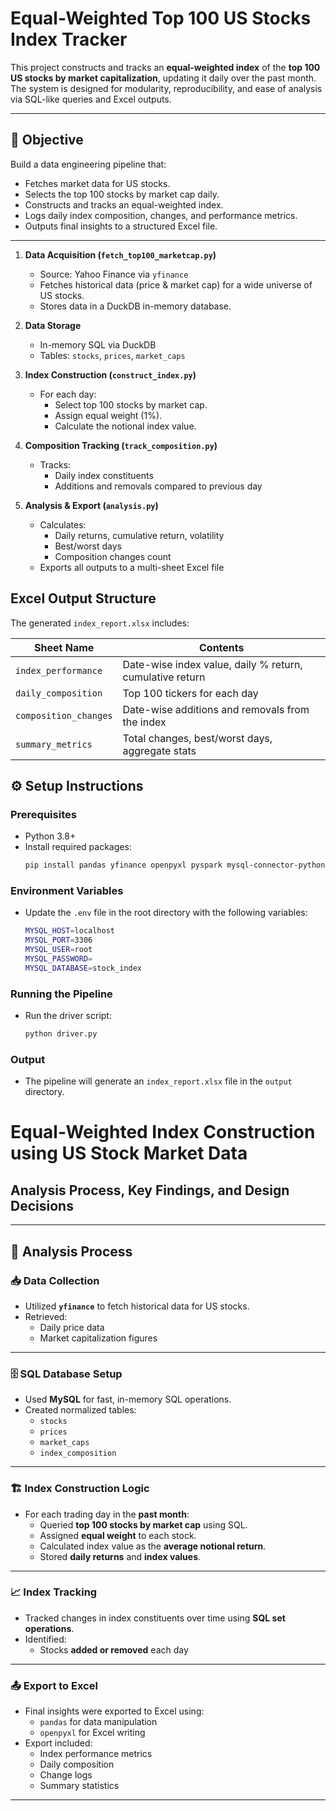 # Equal-Weighted Top 100 US Stocks Index Tracker

This project constructs and tracks an **equal-weighted index** of the **top 100 US stocks by market capitalization**, updating it daily over the past month. The system is designed for modularity, reproducibility, and ease of analysis via SQL-like queries and Excel outputs.

---

## 📌 Objective

Build a data engineering pipeline that:
- Fetches market data for US stocks.
- Selects the top 100 stocks by market cap daily.
- Constructs and tracks an equal-weighted index.
- Logs daily index composition, changes, and performance metrics.
- Outputs final insights to a structured Excel file.

---


1. **Data Acquisition (`fetch_top100_marketcap.py`)**
   - Source: Yahoo Finance via `yfinance`
   - Fetches historical data (price & market cap) for a wide universe of US stocks.
   - Stores data in a DuckDB in-memory database.

2. **Data Storage**
   - In-memory SQL via DuckDB
   - Tables: `stocks`, `prices`, `market_caps`

3. **Index Construction (`construct_index.py`)**
   - For each day:
     - Select top 100 stocks by market cap.
     - Assign equal weight (1%).
     - Calculate the notional index value.

4. **Composition Tracking (`track_composition.py`)**
   - Tracks:
     - Daily index constituents
     - Additions and removals compared to previous day

5. **Analysis & Export (`analysis.py`)**
   - Calculates:
     - Daily returns, cumulative return, volatility
     - Best/worst days
     - Composition changes count
   - Exports all outputs to a multi-sheet Excel file

##  Excel Output Structure

The generated `index_report.xlsx` includes:

| Sheet Name           | Contents                                                                 |
|----------------------|--------------------------------------------------------------------------|
| `index_performance`  | Date-wise index value, daily % return, cumulative return                 |
| `daily_composition`  | Top 100 tickers for each day                                             |
| `composition_changes`| Date-wise additions and removals from the index                          |
| `summary_metrics`    | Total changes, best/worst days, aggregate stats                          |


## ⚙ Setup Instructions

### Prerequisites

- Python 3.8+
- Install required packages:
  ```bash
  pip install pandas yfinance openpyxl pyspark mysql-connector-python


### Environment Variables

- Update the `.env` file in the root directory with the following variables:
  ```bash
  MYSQL_HOST=localhost
  MYSQL_PORT=3306
  MYSQL_USER=root
  MYSQL_PASSWORD=
  MYSQL_DATABASE=stock_index


### Running the Pipeline

- Run the driver script:
  ```bash
  python driver.py


### Output

- The pipeline will generate an `index_report.xlsx` file in the `output` directory.




#  Equal-Weighted Index Construction using US Stock Market Data

##  Analysis Process, Key Findings, and Design Decisions

---

## 🔬 Analysis Process

### 📥 Data Collection
- Utilized **`yfinance`** to fetch historical data for US stocks.
- Retrieved:
  - Daily price data
  - Market capitalization figures

---

### 🗄️ SQL Database Setup
- Used **MySQL** for fast, in-memory SQL operations.
- Created normalized tables:
  - `stocks`
  - `prices`
  - `market_caps`
  - `index_composition`

---

### 🏗️ Index Construction Logic
- For each trading day in the **past month**:
  - Queried **top 100 stocks by market cap** using SQL.
  - Assigned **equal weight** to each stock.
  - Calculated index value as the **average notional return**.
  - Stored **daily returns** and **index values**.

---

### 📈 Index Tracking
- Tracked changes in index constituents over time using **SQL set operations**.
- Identified:
  - Stocks **added or removed** each day

---

### 📤 Export to Excel
- Final insights were exported to Excel using:
  - `pandas` for data manipulation
  - `openpyxl` for Excel writing
- Export included:
  - Index performance metrics
  - Daily composition
  - Change logs
  - Summary statistics

---

